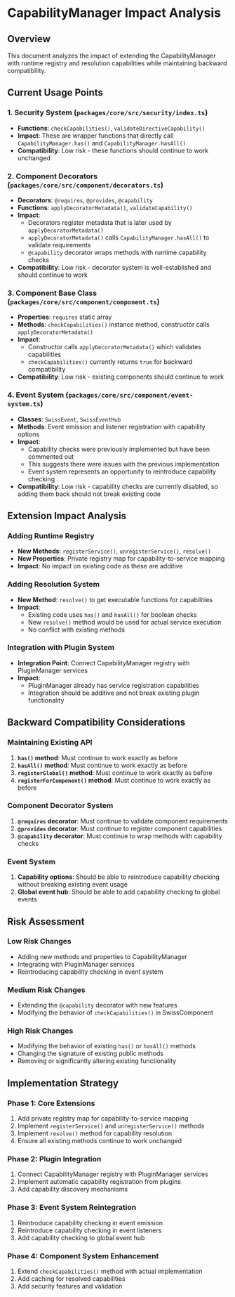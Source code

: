 <!--
Copyright (c) 2024 Themba Mzumara
This file is part of SwissJS Framework. All rights reserved.
Licensed under the MIT License. See LICENSE in the project root for license information.
-->

# CapabilityManager Impact Analysis

## Overview
This document analyzes the impact of extending the CapabilityManager with runtime registry and resolution capabilities while maintaining backward compatibility.

## Current Usage Points

### 1. Security System (`packages/core/src/security/index.ts`)
- **Functions**: `checkCapabilities()`, `validateDirectiveCapability()`
- **Impact**: These are wrapper functions that directly call `CapabilityManager.has()` and `CapabilityManager.hasAll()`
- **Compatibility**: Low risk - these functions should continue to work unchanged

### 2. Component Decorators (`packages/core/src/component/decorators.ts`)
- **Decorators**: `@requires`, `@provides`, `@capability`
- **Functions**: `applyDecoratorMetadata()`, `validateCapability()`
- **Impact**: 
  - Decorators register metadata that is later used by `applyDecoratorMetadata()`
  - `applyDecoratorMetadata()` calls `CapabilityManager.hasAll()` to validate requirements
  - `@capability` decorator wraps methods with runtime capability checks
- **Compatibility**: Low risk - decorator system is well-established and should continue to work

### 3. Component Base Class (`packages/core/src/component/component.ts`)
- **Properties**: `requires` static array
- **Methods**: `checkCapabilities()` instance method, constructor calls `applyDecoratorMetadata()`
- **Impact**: 
  - Constructor calls `applyDecoratorMetadata()` which validates capabilities
  - `checkCapabilities()` currently returns `true` for backward compatibility
- **Compatibility**: Low risk - existing components should continue to work

### 4. Event System (`packages/core/src/component/event-system.ts`)
- **Classes**: `SwissEvent`, `SwissEventHub`
- **Methods**: Event emission and listener registration with capability options
- **Impact**: 
  - Capability checks were previously implemented but have been commented out
  - This suggests there were issues with the previous implementation
  - Event system represents an opportunity to reintroduce capability checking
- **Compatibility**: Low risk - capability checks are currently disabled, so adding them back should not break existing code

## Extension Impact Analysis

### Adding Runtime Registry
- **New Methods**: `registerService()`, `unregisterService()`, `resolve()`
- **New Properties**: Private registry map for capability-to-service mapping
- **Impact**: No impact on existing code as these are additive

### Adding Resolution System
- **New Method**: `resolve()` to get executable functions for capabilities
- **Impact**: 
  - Existing code uses `has()` and `hasAll()` for boolean checks
  - New `resolve()` method would be used for actual service execution
  - No conflict with existing methods

### Integration with Plugin System
- **Integration Point**: Connect CapabilityManager registry with PluginManager services
- **Impact**: 
  - PluginManager already has service registration capabilities
  - Integration should be additive and not break existing plugin functionality

## Backward Compatibility Considerations

### Maintaining Existing API
1. **`has()` method**: Must continue to work exactly as before
2. **`hasAll()` method**: Must continue to work exactly as before
3. **`registerGlobal()` method**: Must continue to work exactly as before
4. **`registerForComponent()` method**: Must continue to work exactly as before

### Component Decorator System
1. **`@requires` decorator**: Must continue to validate component requirements
2. **`@provides` decorator**: Must continue to register component capabilities
3. **`@capability` decorator**: Must continue to wrap methods with capability checks

### Event System
1. **Capability options**: Should be able to reintroduce capability checking without breaking existing event usage
2. **Global event hub**: Should be able to add capability checking to global events

## Risk Assessment

### Low Risk Changes
- Adding new methods and properties to CapabilityManager
- Integrating with PluginManager services
- Reintroducing capability checking in event system

### Medium Risk Changes
- Extending the `@capability` decorator with new features
- Modifying the behavior of `checkCapabilities()` in SwissComponent

### High Risk Changes
- Modifying the behavior of existing `has()` or `hasAll()` methods
- Changing the signature of existing public methods
- Removing or significantly altering existing functionality

## Implementation Strategy

### Phase 1: Core Extensions
1. Add private registry map for capability-to-service mapping
2. Implement `registerService()` and `unregisterService()` methods
3. Implement `resolve()` method for capability resolution
4. Ensure all existing methods continue to work unchanged

### Phase 2: Plugin Integration
1. Connect CapabilityManager registry with PluginManager services
2. Implement automatic capability registration from plugins
3. Add capability discovery mechanisms

### Phase 3: Event System Reintegration
1. Reintroduce capability checking in event emission
2. Reintroduce capability checking in event listeners
3. Add capability checking to global event hub

### Phase 4: Component System Enhancement
1. Extend `checkCapabilities()` method with actual implementation
2. Add caching for resolved capabilities
3. Add security features and validation
